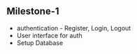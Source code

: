 ## Milestone-1
* authentication - Register, Login, Logout
* User interface for auth
* Setup Database